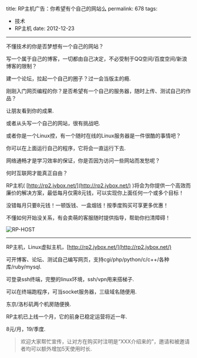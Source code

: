 title: RP主机广告：你希望有个自己的网站么
permalink: 678
tags:
  - 技术
  - RP主机
date: 2012-12-23
---

不懂技术的你是否梦想有一个自己的网站？

写一个属于自己的博客，一切都由自己决定，不必受制于QQ空间/百度空间/新浪博客的限制？

建一个论坛，拉起一个自己的圈子？过一会当版主的瘾.

刚刚入门网页编程的你？是否希望有一个自己的服务器，随时上传、测试自己的作品？

让朋友看到你的成果.

或者从头写一个自己的网站，很有挑战吧.

或者你是一个Linux控，有一个随时在线的Linux服务器是一件很酷的事情吧？

你可以在上面运行自己的程序，它将会一直运行下去.

网络通畅才是学习效率的保证，你是否因为访问一些网站而发愁呢？

何时互联网才能真正自由？

RP主机( [http://rp2.jybox.net/](http://rp2.jybox.net/) )将会为你提供一个高效而廉价的解决方案，最低每月仅需8元钱，可以实现你上面任何一个或多个目标！

没错每月只要8元钱！一顿饭钱、一盒烟钱！按季度购买可享更多优惠！

不懂如何开始没关系，有会卖萌的客服随时提供指导，帮助你扫清障碍！

![RP-HOST](http://i.imgur.com/JOlAe.png)

* * *

RP主机，Linux虚拟主机，[http://rp2.jybox.net/](http://rp2.jybox.net/)

可开博客、论坛、测试自己编写网页，支持cgi/php/python/c/c++/各种库/ruby/mysql.

可登录ssh终端，完整的linux环境，ssh/vpn用来搭梯子.

可以在终端跑程序，可当socket服务器，三级域名随便用.

东京/洛杉矶两个机房随便换.

RP主机已上线一个月，它的前身已稳定运营将近一年.

8元/月，19/季度.

> 欢迎大家帮忙宣传，让对方在购买时注明是“XXX介绍来的”，邀请和被邀请者均可以额外增加5天使用时长.

